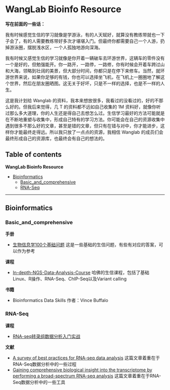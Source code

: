 # WangLab Bioinfo Resource

**写在前面的一些话：**

我有时候感觉生信的学习就像是学游泳，有的人天赋好，就算没有教练带就也一下子会了，有的人需要教练带好多次才堪堪入门。但最终你都需要自己一个人游，扔掉游泳圈，摆脱浅水区，一个人孤独地游向深海。

我有时候又感觉生信的学习就像是你开着一辆破车去环游世界，这辆车的零件没有一个是好的，但勉强能开。你一路开，一路停，一路修，你有时候会开着车跨过山和大海，领略到壮阔的美景，但大部分时间，你都只是在停下来修车。当然，就环游世界来说，如果你足够的有钱，你也可以选择坐飞机，在飞机上一圈圈地了解这个世界，然后在朋友圈晒图。这无关于好坏，只是不一样的选择，也是不一样的人生。

这是我计划给 Wanglab 的资料，我本来想放很多，我看过的没看过的，好的不那么好的。但我后来觉得，几 T 的资料都不远如自己收集的 1M 资料好，就像你听过那么多大道理，你的人生还是得自己去想怎么过。生信学习最好的方法可能就是在不断地重塑与收集中，形成自己特有的学习方法。你可能会在自己的资源收集中遇到很多不那么好的文章，甚至是错的文章，但只有在错与对中，你才能进步，这样你才能最终走得远。所以我只放了一点点的资源，我相信 Wanglab 的成员们会最终形成自己的资源库，也最终会有自己的想法的。



## Table of contents

**WangLab Bioinfo Resource**

- [Bioinformatics](#Bioinformatics)
  - [Basic\_and_comprehensive](#Basic\_and_comprehensive)
  - [RNA-Seq](#RNA-Seq)



----





## Bioinformatics

### Basic\_and_comprehensive

**手册**

- [生物信息学100个基础问题](https://zhuanlan.zhihu.com/p/36279463) 这是一些基础的生信问题，有些有对应的答案，可以作为参考



**课程**

- [In-depth-NGS-Data-Analysis-Course](https://github.com/hbctraining/In-depth-NGS-Data-Analysis-Course)   哈佛的生信课程，包括了基础Linux、R操作、RNA-Seq、ChIP-Seq以及Variant calling



**书籍**

- Bioinformatics Data Skills 作者：Vince Buffalo



### RNA-Seq

**课程**

- [RNA-seq转录组数据分析入门实战](https://www.bilibili.com/video/BV1KJ411p7WN?from=search&seid=12453107799122309477)

**文献**

- [A survey of best practices for RNA-seq data analysis](https://genomebiology.biomedcentral.com/articles/10.1186/s13059-016-0881-8) 这篇文章着重在于RNA-Seq数据分析中的一些过程
- [Gaining comprehensive biological insight into the transcriptome by performing a broad-spectrum RNA-seq analysis](https://www.nature.com/articles/s41467-017-00050-4) 这篇文章着重在于RNA-Seq数据分析中的一些工具